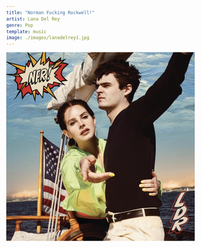 ```yaml
---
title: "Norman Fucking Rockwell!"
artist: Lana Del Rey
genre: Pop
template: music
image: ./images/lanadelrey1.jpg    
---
```


![image](./images/lanadelrey1.jpg)
